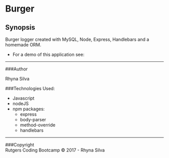 # Burger

## Synopsis
Burger logger created with MySQL, Node, Express, Handlebars and a homemade ORM.


* For a demo of this application see: 

***
###Author

Rhyna Silva 

###Technologies Used:

* Javascript
* nodeJS
* npm packages:
  *  express
  *  body-parser
  *  method-override
  *	 handlebars


***
###Copyright  
Rutgers Coding Bootcamp © 2017 - Rhyna Silva